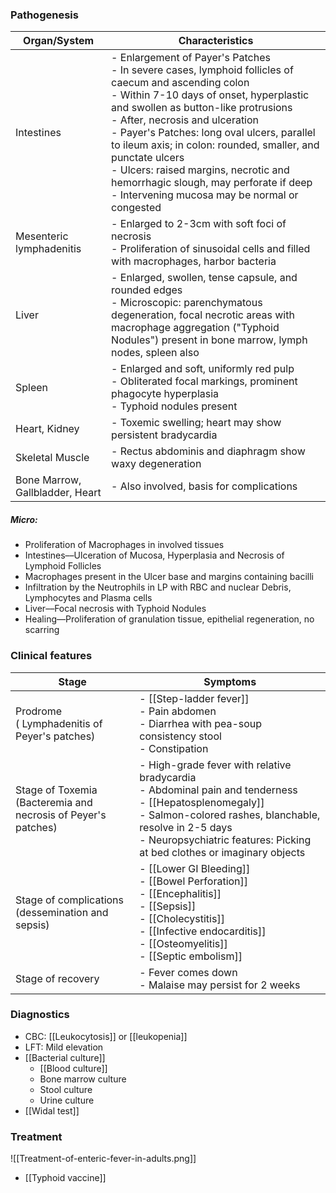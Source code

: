 ### Pathogenesis

| Organ/System                    | Characteristics                                                                                                                                                                                                                                                                                                                                                                                                                                                                        |
| ------------------------------- | -------------------------------------------------------------------------------------------------------------------------------------------------------------------------------------------------------------------------------------------------------------------------------------------------------------------------------------------------------------------------------------------------------------------------------------------------------------------------------------- |
| Intestines                      | - Enlargement of Payer's Patches<br>- In severe cases, lymphoid follicles of caecum and ascending colon<br>- Within 7-10 days of onset, hyperplastic and swollen as button-like protrusions<br>- After, necrosis and ulceration<br>- Payer's Patches: long oval ulcers, parallel to ileum axis; in colon: rounded, smaller, and punctate ulcers<br>- Ulcers: raised margins, necrotic and hemorrhagic slough, may perforate if deep<br>- Intervening mucosa may be normal or congested |
| Mesenteric lymphadenitis        | - Enlarged to 2-3cm with soft foci of necrosis<br>- Proliferation of sinusoidal cells and filled with macrophages, harbor bacteria                                                                                                                                                                                                                                                                                                                                                     |
| Liver                           | - Enlarged, swollen, tense capsule, and rounded edges<br>- Microscopic: parenchymatous degeneration, focal necrotic areas with macrophage aggregation ("Typhoid Nodules") present in bone marrow, lymph nodes, spleen also                                                                                                                                                                                                                                                             |
| Spleen                          | - Enlarged and soft, uniformly red pulp<br>- Obliterated focal markings, prominent phagocyte hyperplasia<br>- Typhoid nodules present                                                                                                                                                                                                                                                                                                                                                  |
| Heart, Kidney                   | - Toxemic swelling; heart may show persistent bradycardia                                                                                                                                                                                                                                                                                                                                                                                                                              |
| Skeletal Muscle                 | - Rectus abdominis and diaphragm show waxy degeneration                                                                                                                                                                                                                                                                                                                                                                                                                                |
| Bone Marrow, Gallbladder, Heart | - Also involved, basis for complications                                                                                                                                                                                                                                                                                                                                                                                                                                               |

##### Micro: 
- Proliferation of Macrophages in involved tissues
- Intestines––Ulceration of Mucosa, Hyperplasia and Necrosis of Lymphoid Follicles
- Macrophages present in the Ulcer base and margins containing bacilli
- Infiltration by the Neutrophils in LP with RBC and nuclear Debris, Lymphocytes and Plasma cells 
- Liver––Focal necrosis with Typhoid Nodules
- Healing––Proliferation of granulation tissue, epithelial regeneration, no scarring
### Clinical features

| Stage                                                             | Symptoms                                                                                                                                                                                                                                                   |
| ----------------------------------------------------------------- | ---------------------------------------------------------------------------------------------------------------------------------------------------------------------------------------------------------------------------------------------------------- |
| Prodrome<br> ( Lymphadenitis of Peyer's patches)                  | - [[Step-ladder fever]] <br> - Pain abdomen <br> - Diarrhea with pea-soup consistency stool <br> - Constipation                                                                                                                                            |
| Stage of Toxemia<br> (Bacteremia and necrosis of Peyer's patches) | - High-grade fever with relative bradycardia <br>- Abdominal pain and tenderness <br> - [[Hepatosplenomegaly]] <br> - Salmon-colored rashes, blanchable, resolve in 2-5 days <br> - Neuropsychiatric features: Picking at bed clothes or imaginary objects |
| Stage of complications<br>(dessemination and sepsis)              | - [[Lower GI Bleeding]] <br> - [[Bowel Perforation]] <br> - [[Encephalitis]] <br> - [[Sepsis]] <br> - [[Cholecystitis]] <br> - [[Infective endocarditis]]  <br> - [[Osteomyelitis]]<br>- [[Septic embolism]]                                               |
| Stage of recovery                                                 | - Fever comes down <br> - Malaise may persist for 2 weeks                                                                                                                                                                                                  |
### Diagnostics
- CBC:  [[Leukocytosis]] or [[leukopenia]] 
- LFT: Mild elevation
- [[Bacterial culture]]
	- [[Blood culture]]
	- Bone marrow culture
	- Stool culture
	- Urine culture
- [[Widal test]] 
### Treatment
![[Treatment-of-enteric-fever-in-adults.png]]

- [[Typhoid vaccine]] 
